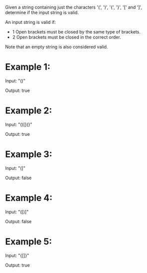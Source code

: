 ﻿﻿﻿﻿﻿﻿﻿﻿﻿﻿﻿﻿﻿﻿﻿Given a string containing just the characters '(', ')', '{', '}', '[' and ']', determine if the input string is valid.An input string is valid if:  -  1  Open brackets must be closed by the same type of brackets.  -  2  Open brackets must be closed in the correct order.Note that an empty string is also considered valid.# Example 1:Input: "()"Output: true# Example 2:Input: "()[]{}"Output: true# Example 3:Input: "(]"Output: false# Example 4:Input: "([)]"Output: false# Example 5:Input: "{[]}"Output: true